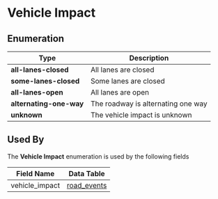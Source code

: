 # Vehicle Impact

## Enumeration
Type | Description
--- | ---
**all-lanes-closed** | All lanes are closed
**some-lanes-closed** | Some lanes are closed
**all-lanes-open** | All lanes are open
**alternating-one-way** | The roadway is alternating one way
**unknown** | The vehicle impact is unknown

## Used By
The **Vehicle Impact** enumeration is used by the following fields

Field Name | Data Table
--- | ---
vehicle_impact | [road_events](/spec-content/data-tables/road_events.md)
